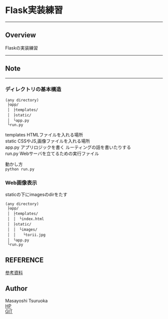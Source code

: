 # Flask実装練習
***
## Overview  
Flaskの実装練習  
***  
## Note
***  
### ディレクトリの基本構造
```
(any directory)
 ├app/
 │　├templates/
 │　├static/
 │　└app.py
 └run.py
 ```

templates HTMLファイルを入れる場所  
static CSSやJS,画像ファイルを入れる場所  
app.py アプリロジックを書く ルーティングの話を書いたりする  
run.py Webサーバを立てるための実行ファイル  

動かし方  
`python run.py`

### Web画像表示
staticの下にimagesのdirをたす
```
(any directory)
 ├app/
 │　├templates/
 │　│　└index.html
 │　├static/
 │　│　└images/
 │　│　　└torii.jpg
 │　└app.py
 └run.py

 ```





## REFERENCE  
[参考資料](https://qiita.com/kiyokiyo_kzsby/items/0184973e9de0ea9011ed)

## Author
Masayoshi Tsuruoka  
[HP](https://www.ht.sfc.keio.ac.jp/~massaman/)  
[GIT](https://github.com/Masayo4)   
